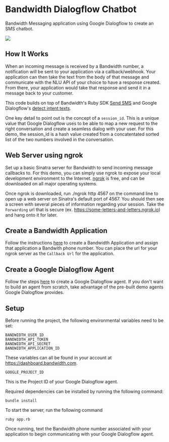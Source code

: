 # Bandwidth Dialogflow Chatbot
Bandwidth Messaging application using Google Dialogflow to create an SMS chatbot.

<a href="http://dev.bandwidth.com"><img src="https://s3.amazonaws.com/bwdemos/BW_Messaging.png"/></a>

## How It Works
When an incoming message is received by a Bandwidth number, a notification will be sent to your application via a callback/webhook. Your application can then take the text from the body of that message and communicate with the NLU API of your choice to have a response created. From there, your application would take that response and send it in a message back to your customer.

This code builds on top of Bandwidth's Ruby SDK <a href="https://github.com/Bandwidth/ruby-bandwidth#messaging-20" target="_blank">Send SMS</a> and Google Dialogflow's <a href="https://github.com/GoogleCloudPlatform/ruby-docs-samples/blob/master/dialogflow/detect_intent_texts.rb" target="_blank">detect intent texts</a>.

One key detail to point out is the concept of a `session_id`. This is a unique value that Google Dialogflow uses to be able to map a new request to the right conversation and create a seamless dialog with your user. For this demo, the session_id is a hash value created from a concatentated sorted list of the two numbers involved in the conversation.

## Web Server using ngrok
Set up a basic Sinatra server for Bandwidth to send incoming message callbacks to. For this demo, you can simply use ngrok to expose your local development environment to the Internet. <a href="https://ngrok.com/download" target="_blank">ngrok</a> is free, and can be downloaded on all major operating systems. 

Once ngrok is downloaded, run ./ngrok http 4567 on the command line to open up a web server on Sinatra's default port of 4567. You should then see a screen with several pieces of information regarding your session. Take the `Forwarding` url that is secure (ex. https://some-letters-and-letters.ngrok.io) and hang onto it for later.

## Create a Bandwidth Application
Follow the instructions <a href="https://dev.bandwidth.com/v2-messaging/applications/about.html" target="_blank">here</a> to create a Bandwidth Application and assign that application a Bandwith phone number. You can place the url for your ngrok server as the `Callback Url` for the application.

## Create a Google Dialogflow Agent
Follow the steps <a href="https://dialogflow.com/docs/getting-started" target="_blank">here</a> to create a Google Dialogflow agent. If you don't want to build an agent from scratch, take advantage of the pre-built demo agents Google Dialogflow provides.

## Setup
Before running the project, the following environmental variables need to be set:

```
BANDWIDTH_USER_ID
BANDWIDTH_API_TOKEN
BANDWIDTH_API_SECRET
BANDWIDTH_APPLICATION_ID
```

These variables can all be found in your account at <a href="https://dashboard.bandwidth.com" target="_blank">https://dashboard.bandwidth.com</a>.

```
GOOGLE_PROJECT_ID
```

This is the Project ID of your Google Dialogflow agent.

Required dependencies can be installed by running the following command:

```
bundle install
```

To start the server, run the following command

```
ruby app.rb
```

Once running, text the Bandwidth phone number associated with your application to begin communicating with your Google Dialogflow agent.
